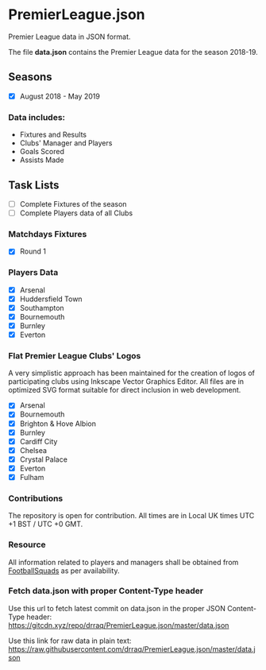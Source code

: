 # PremierLeague.json
Premier League data in JSON format.

The file **data.json** contains the Premier League data for the season 2018-19.

## Seasons

- [x] August 2018 - May 2019

### Data includes:

- Fixtures and Results
- Clubs' Manager and Players
- Goals Scored
- Assists Made

## Task Lists

- [ ] Complete Fixtures of the season
- [ ] Complete Players data of all Clubs

### Matchdays Fixtures

- [x] Round 1

### Players Data

- [x] Arsenal
- [x] Huddersfield Town
- [x] Southampton
- [x] Bournemouth
- [x] Burnley
- [x] Everton

### Flat Premier League Clubs' Logos
A very simplistic approach has been maintained for the creation of logos of participating clubs using Inkscape Vector Graphics Editor. All files are in optimized SVG format suitable for direct inclusion in web development.

- [x] Arsenal
- [x] Bournemouth
- [x] Brighton & Hove Albion
- [x] Burnley
- [x] Cardiff City
- [x] Chelsea
- [x] Crystal Palace
- [x] Everton
- [x] Fulham

### Contributions
The repository is open for contribution.
All times are in Local UK times UTC +1 BST / UTC +0 GMT.

### Resource

All information related to players and managers shall be obtained from [FootballSquads](http://www.footballsquads.co.uk/) as per availability.

### Fetch data.json with proper Content-Type header
Use this url to fetch latest commit on data.json in the proper JSON Content-Type header:
https://gitcdn.xyz/repo/drraq/PremierLeague.json/master/data.json

Use this link for raw data in plain text:
https://raw.githubusercontent.com/drraq/PremierLeague.json/master/data.json
